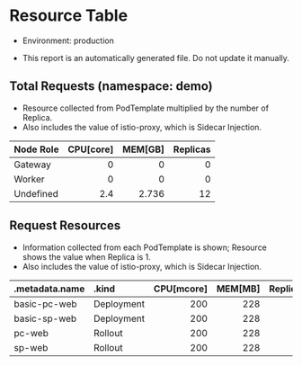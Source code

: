 # Resource Table

- Environment: production

- This report is an automatically generated file. Do not update it manually.

## Total Requests (namespace: demo)

- Resource collected from PodTemplate multiplied by the number of Replica.
- Also includes the value of istio-proxy, which is Sidecar Injection.

| Node Role | CPU[core] | MEM[GB] | Replicas |
| :-------- | --------: | ------: | -------: |
| Gateway   |         0 |       0 |        0 |
| Worker    |         0 |       0 |        0 |
| Undefined |       2.4 |   2.736 |       12 |

## Request Resources

- Information collected from each PodTemplate is shown; Resource shows the value when Replica is 1.
- Also includes the value of istio-proxy, which is Sidecar Injection.

| .metadata.name | .kind      | CPU[mcore] | MEM[MB] | Replicas | NodeSelector |
| :------------- | :--------- | ---------: | ------: | -------: | ------------ |
| basic-pc-web   | Deployment |        200 |     228 |        3 | UNDEFINED    |
| basic-sp-web   | Deployment |        200 |     228 |        3 | UNDEFINED    |
| pc-web         | Rollout    |        200 |     228 |        3 |              |
| sp-web         | Rollout    |        200 |     228 |        3 |              |
